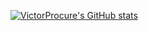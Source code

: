 [![VictorProcure's GitHub stats](https://github-readme-stats.vercel.app/api?username=victorprocure&show_icons=true&theme=radical)](https://github.com/anuraghazra/github-readme-stats)

<!--
**victorprocure/victorprocure** is a ✨ _special_ ✨ repository because its `README.md` (this file) appears on your GitHub profile.

Here are some ideas to get you started:

- 🔭 I’m currently working on ...
- 🌱 I’m currently learning ...
- 👯 I’m looking to collaborate on ...
- 🤔 I’m looking for help with ...
- 💬 Ask me about ...
- 📫 How to reach me: ...
- 😄 Pronouns: ...
- ⚡ Fun fact: ...
-->
